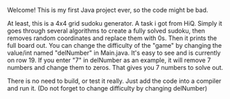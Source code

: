 Welcome!
This is my first Java project ever, so the code might be bad.

At least, this is a 4x4 grid sudoku generator. A task i got from HiQ.
Simply it goes through several algorithms to create a fully solved sudoku, then removes random coordinates and replace them with 0s. Then it prints the full board out.
You can change the difficulty of the "game" by changing the value/int named "delNumber" in Main.java. It's easy to see and is currently on row 19.
If you enter "7" in delNumber as an example, it will remove 7 numbers and change them to zeros. That gives you 7 numbers to solve out.

There is no need to build, or test it really. Just add the code into a compiler and run it. (Do not forget to change difficulty by changing delNumber)